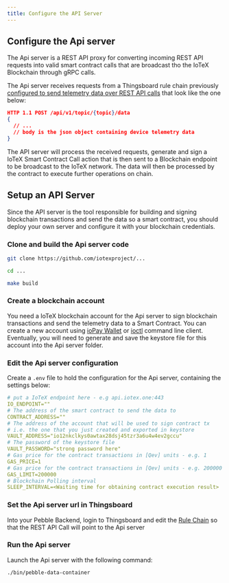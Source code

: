 ```yaml
---
title: Configure the API Server
---
```


## Configure the Api server

The Api server is a REST API proxy for converting incoming REST API requests into valid smart contract calls that are broadcast tho the IoTeX Blockchain through gRPC calls.

The Api server receives requests from a Thingsboard rule chain previously [configured to send telemetry data over REST API calls](pebble-blockchain-tbrule) that look like the one below:

```json
HTTP 1.1 POST /api/v1/topic/{topic}/data
{
  // ...
  // body is the json object containing device telemetry data
}
```

The API server will process the received requests, generate and sign a IoTeX Smart Contract Call action that is then sent to a Blockchain endpoint to be broadcast to the IoTeX network.
The data will then be processed by the contract to execute further operations on chain.

## Setup an API Server

Since the API server is the tool responsible for building and signing blockchain transactions and send the data so a smart contract, you should deploy your own server and configure it with your blockchain credentials.

### Clone and build the Api server code

```sh
git clone https://github.com/iotexproject/...

cd ...

make build
```

### Create a blockchain account

You need a IoTeX blockchain account for the Api server to sign blockchain transactions and send the telemetry data to a Smart Contract. You can create a new account using [ioPay Wallet](iopay.iotex.io) or [ioctl]() command line client. Eventually, you will need to generate and save the keystore file for this account into the Api server folder.

### Edit the Api server configuration

Create a `.env` file to hold the configuration for the Api server, containing the settings below:

```yaml
# put a IoTeX endpoint here - e.g api.iotex.one:443
IO_ENDPOINT=""
# The address of the smart contract to send the data to
CONTRACT_ADDRESS=""
# The address of the account that will be used to sign contract tx
# i.e. the one that you just created and exported in keystore
VAULT_ADDRESS="io12nkclkys0awtax28dsj45tzr3a6u4w4ev2gccu"
# The password of the keystore file
VAULT_PASSWORD="strong password here"
# Gas price for the contract transactions in [Qev] units - e.g. 1
GAS_PRICE=1
# Gas price for the contract transactions in [Qev] units - e.g. 200000
GAS_LIMIT=200000
# Blockchain Polling interval
SLEEP_INTERVAL=<Waiting time for obtaining contract execution result>
```

### Set the Api server url in Thingsboard

Into your Pebble Backend, login to Thingsboard and edit the [Rule Chain](pebble-blockchain-tbrule) so that the REST API Call will point to the Api server

### Run the Api server

Launch the Api server with the following command:

```sh
./bin/pebble-data-container
```
